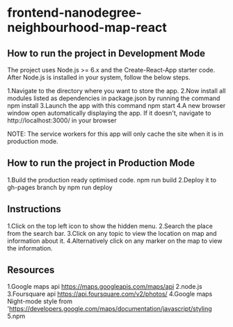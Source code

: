 frontend-nanodegree-neighbourhood-map-react
===========================================


How to run the project in Development Mode
------------------------------------------
The project uses Node.js >= 6.x and the Create-React-App starter code.
After Node.js is installed in your system, follow the below steps.

1.Navigate to the directory where you want to store the app.
2.Now install all modules listed as dependencies in package.json by running the command npm install
3.Launch the app with this command npm start
4.A new browser window open automatically displaying the app. If it doesn't, navigate to http://localhost:3000/ in your browser

NOTE: The service workers for this app will only cache the site when it is in production mode.

How to run the project in Production Mode
-----------------------------------------
1.Build the production ready optimised code. npm run build
2.Deploy it to gh-pages branch by npm run deploy

Instructions
------------
1.Click on the top left icon to show the hidden menu.
2.Search the place from the search bar.
3.Click on any topic to view the location on map and information about it.
4.Alternatively click on any marker on the map to view the information.




Resources
---------
1.Google maps api https://maps.googleapis.com/maps/api
2.node.js
3.Foursquare api https://api.foursquare.com/v2/photos/
4.Google maps Night-mode style from 'https://developers.google.com/maps/documentation/javascript/styling
5.npm